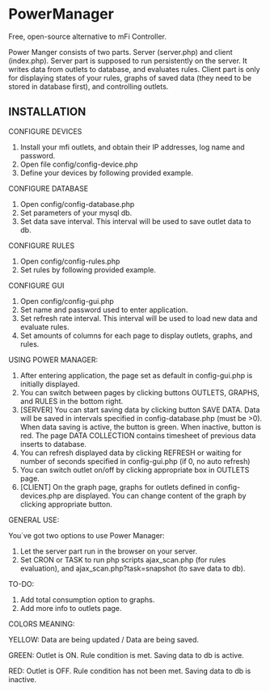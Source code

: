 # PowerManager
Free, open-source alternative to mFi Controller.

Power Manger consists of two parts. Server (server.php) and client (index.php). Server part is supposed to run persistently on the server. It writes data from outlets to database, and evaluates rules.
Client part is only for displaying states of your rules, graphs of saved data (they need to be stored in database first), and controlling outlets.


INSTALLATION
------------

CONFIGURE DEVICES

1. Install your mfi outlets, and obtain their IP addresses, log name and password.
2. Open file config/config-device.php
3. Define your devices by following provided example.

CONFIGURE DATABASE

1. Open config/config-database.php
2. Set parameters of your mysql db.
3. Set data save interval. This interval will be used to save outlet data to db. 

CONFIGURE RULES

1. Open config/config-rules.php
2. Set rules by following provided example.

CONFIGURE GUI

1. Open config/config-gui.php
2. Set name and password used to enter application.
3. Set refresh rate interval. This interval will be used to load new data and evaluate rules.
4. Set amounts of columns for each page to display outlets, graphs, and rules.

USING POWER MANAGER:

1. After entering application, the page set as default in config-gui.php is initially displayed.
2. You can switch between pages by clicking buttons OUTLETS, GRAPHS, and RULES in the bottom right.
3. [SERVER] You can start saving data by clicking button SAVE DATA. Data will be saved in intervals specified in config-database.php (must be >0). When data saving is active, the button is green. When inactive, button is red. The page DATA COLLECTION contains timesheet of previous data inserts to database.
4. You can refresh displayed data by clicking REFRESH or waiting for number of seconds specified in config-gui.php (if 0, no auto refresh)
5. You can switch outlet on/off by clicking appropriate box in OUTLETS page.
6. [CLIENT] On the graph page, graphs for outlets defined in config-devices.php are displayed. You can change content of the graph by clicking appropriate button.


GENERAL USE:

You´ve got two options to use Power Manager:
1. Let the server part run in the browser on your server.
2. Set CRON or TASK to run php scripts ajax_scan.php (for rules evaluation), and ajax_scan.php?task=snapshot (to save data to db).



TO-DO:

1. Add total consumption option to graphs.
2. Add more info to outlets page.


COLORS MEANING:

YELLOW: Data are being updated / Data are being saved.

GREEN: Outlet is ON. Rule condition is met. Saving data to db is active.

RED: Outlet is OFF. Rule condition has not been met. Saving data to db is inactive.
